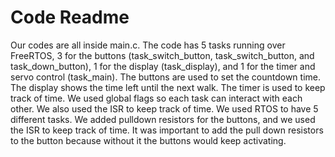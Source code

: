 # Code Readme

Our codes are all inside main.c. The code has 5 tasks running over FreeRTOS, 3 for the buttons (task_switch_button, task_switch_button, and task_down_button), 1 for the display (task_display), and 1 for the timer and servo control (task_main). The buttons are used to set the countdown time. The display shows the time left until the next walk. The timer is used to keep track of time. We used global flags so each task can interact with each other. We also used the ISR to keep track of time. We used RTOS to have 5 different tasks. We added pulldown resistors for the buttons, and we used the ISR to keep track of time. It was important to add the pull down resistors to the button because without it the buttons would keep activating.
